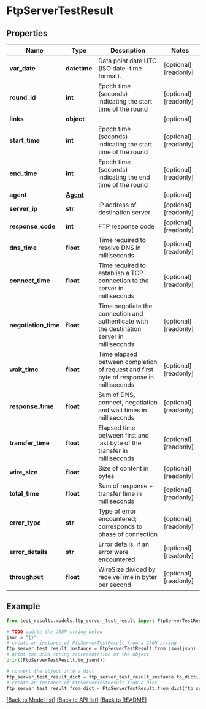 # FtpServerTestResult


## Properties

Name | Type | Description | Notes
------------ | ------------- | ------------- | -------------
**var_date** | **datetime** | Data point date UTC (ISO date-time format). | [optional] [readonly] 
**round_id** | **int** | Epoch time (seconds) indicating the start time of the round | [optional] [readonly] 
**links** | **object** |  | [optional] 
**start_time** | **int** | Epoch time (seconds) indicating the start time of the round | [optional] [readonly] 
**end_time** | **int** | Epoch time (seconds) indicating the end time of the round | [optional] [readonly] 
**agent** | [**Agent**](Agent.md) |  | [optional] 
**server_ip** | **str** | IP address of destination server | [optional] [readonly] 
**response_code** | **int** | FTP response code | [optional] [readonly] 
**dns_time** | **float** | Time required to resolve DNS  in milliseconds | [optional] [readonly] 
**connect_time** | **float** | Time required to establish a TCP connection to the server in milliseconds | [optional] [readonly] 
**negotiation_time** | **float** | Time negotiate the connection and authenticate with the destination server in milliseconds | [optional] [readonly] 
**wait_time** | **float** | Time elapsed between completion of request and first byte of response in milliseconds | [optional] [readonly] 
**response_time** | **float** | Sum of DNS, connect, negotiation and wait times in milliseconds | [optional] [readonly] 
**transfer_time** | **float** | Elapsed time between first and last byte of the transfer in milliseconds | [optional] [readonly] 
**wire_size** | **float** | Size of content in bytes | [optional] [readonly] 
**total_time** | **float** | Sum of response + transfer time in milliseconds | [optional] [readonly] 
**error_type** | **str** | Type of error encountered; corresponds to phase of connection | [optional] [readonly] 
**error_details** | **str** | Error details, if an error were encountered | [optional] [readonly] 
**throughput** | **float** | WireSize divided by receiveTime in byter per second | [optional] [readonly] 

## Example

```python
from test_results.models.ftp_server_test_result import FtpServerTestResult

# TODO update the JSON string below
json = "{}"
# create an instance of FtpServerTestResult from a JSON string
ftp_server_test_result_instance = FtpServerTestResult.from_json(json)
# print the JSON string representation of the object
print(FtpServerTestResult.to_json())

# convert the object into a dict
ftp_server_test_result_dict = ftp_server_test_result_instance.to_dict()
# create an instance of FtpServerTestResult from a dict
ftp_server_test_result_from_dict = FtpServerTestResult.from_dict(ftp_server_test_result_dict)
```
[[Back to Model list]](../README.md#documentation-for-models) [[Back to API list]](../README.md#documentation-for-api-endpoints) [[Back to README]](../README.md)


